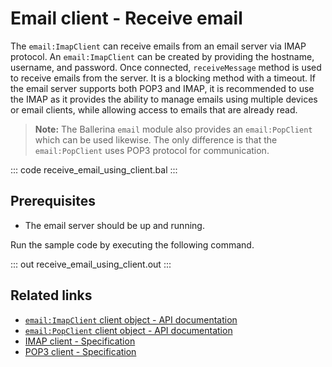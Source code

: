 # Email client - Receive email

The `email:ImapClient` can receive emails from an email server via IMAP protocol. An `email:ImapClient` can be created by providing the hostname, username, and password. Once connected, `receiveMessage` method is used to receive emails from the server. It is a blocking method with a timeout. If the email server supports both POP3 and IMAP, it is recommended to use the IMAP as it provides the ability to manage emails using multiple devices or email clients, while allowing access to emails that are already read. 

>**Note:** The Ballerina `email` module also provides an `email:PopClient` which can be used likewise. The only difference is that the `email:PopClient` uses POP3 protocol for communication. 

::: code receive_email_using_client.bal :::

## Prerequisites
- The email server should be up and running.

Run the sample code by executing the following command.

::: out receive_email_using_client.out :::

## Related links
- [`email:ImapClient` client object - API documentation](https://lib.ballerina.io/ballerina/email/latest/clients/ImapClient)
- [`email:PopClient` client object - API documentation](https://lib.ballerina.io/ballerina/email/latest/clients/PopClient)
- [IMAP client - Specification](https://ballerina.io/spec/email/#33-imap-client)
- [POP3 client - Specification](https://ballerina.io/spec/email/#32-pop3-client)
